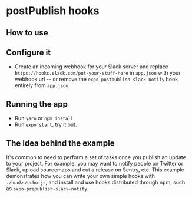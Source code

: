 # postPublish hooks

## How to use

## Configure it

- Create an incoming webhook for your Slack server and replace
`https://hooks.slack.com/put-your-stuff-here` in `app.json` with your
webhook url -- or remove the `expo-postpublish-slack-notify` hook
entirely from `app.json`.

## Running the app

- Run `yarn` or `npm install`
- Run [`expo start`](https://docs.expo.io/versions/latest/workflow/expo-cli/), try it out.

## The idea behind the example

It's common to need to perform a set of tasks once you publish an update
to your project. For example, you may want to notify people on Twitter
or Slack, upload sourcemaps and cut a release on Sentry, etc. This
example demonstrates how you can write your own simple hooks with
`./hooks/echo.js`, and install and use hooks distributed through npm,
such as `expo-prepublish-slack-notify`.
